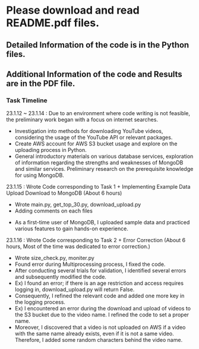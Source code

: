 # Please download and read README.pdf files.

## Detailed Information of the code is in the Python files.
## Additional Information of the code and Results are in the PDF file.


### Task Timeline
23.1.12 ~ 23.1.14 : Due to an environment where code writing is not feasible, the preliminary work began with a focus on internet searches.
  - Investigation into methods for downloading YouTube videos, considering the usage of the YouTube API or relevant packages.
  - Create AWS account for AWS S3 bucket usage and explore on the uploading process in Python.
  - General introductory materials on various database services, exploration of information regarding the strengths and weaknesses of MongoDB and similar services. Preliminary research on the prerequisite knowledge for using MongoDB.

23.1.15 : Wrote Code corresponding to Task 1 + Implementing Example Data Upload Download to MongoDB (About 6 hours)
  - Wrote main.py, get_top_30.py, download_upload.py
  - Adding comments on each files
  + As a first-time user of MongoDB, I uploaded sample data and practiced various features to gain hands-on experience.

23.1.16 : Wrote Code corresponding to Task 2 + Error Correction (About 6 hours, Most of the time was dedicated to error correction.)
  - Wrote size_check.py, moniter.py
  - Found error during Multiprocessing process, I fixed the code.
  - After conducting several trials for validation, I identified several errors and subsequently modified the code.
  - Ex) I found an error; if there is an age restriction and access requires logging in, download_upload.py will return False.
  - Consequently, I refined the relevant code and added one more key in the logging process.
  - Ex) I encountered an error during the download and upload of videos to the S3 bucket due to the video name. I refined the code to set a proper name.
  - Moreover, I discovered that a video is not uploaded on AWS if a video with the same name already exists, even if it is not a same video. Therefore, I added some random characters behind the video name.
